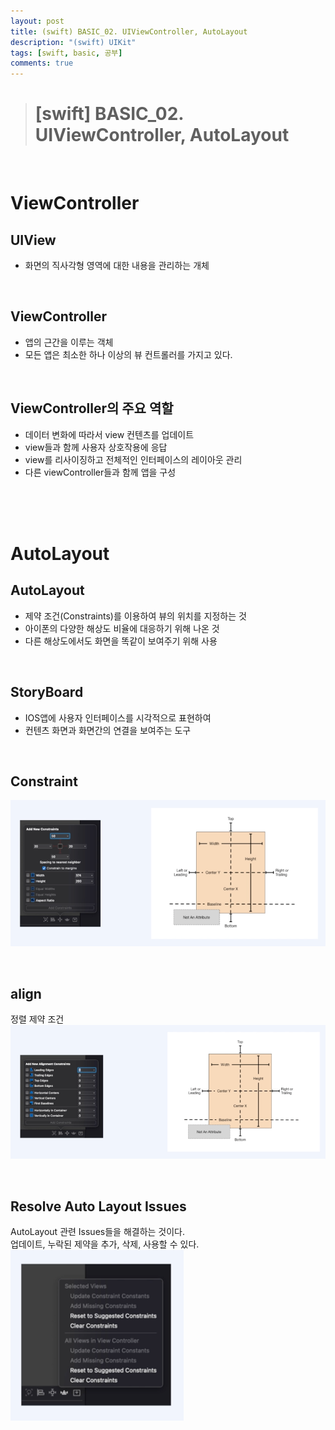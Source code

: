 ```yaml
---
layout: post
title: (swift) BASIC_02. UIViewController, AutoLayout
description: "(swift) UIKit"
tags: [swift, basic, 공부]
comments: true
---
```


> # [swift] BASIC_02. UIViewController, AutoLayout

<br>

# ViewController

## UIView
 - 화면의 직사각형 영역에 대한 내용을 관리하는 개체

<br>

## ViewController
 - 앱의 근간을 이루는 객체
 - 모든 앱은 최소한 하나 이상의 뷰 컨트롤러를 가지고 있다.

<br>

## ViewController의 주요 역할
 - 데이터 변화에 따라서 view 컨텐츠를 업데이트
 - view들과 함께 사용자 상호작용에 응답
 - view를 리사이징하고 전체적인 인터페이스의 레이아웃 관리
 - 다른 viewController들과 함께 앱을 구성

<br>
<br>
<br>

# AutoLayout

## AutoLayout
 - 제약 조건(Constraints)를 이용하여 뷰의 위치를 지정하는 것
 - 아이폰의 다양한 해상도 비율에 대응하기 위해 나온 것
 - 다른 해상도에서도 화면을 똑같이 보여주기 위해 사용

<br>

## StoryBoard
 - IOS앱에 사용자 인터페이스를 시각적으로 표현하여 
 - 컨텐츠 화면과 화면간의 연결을 보여주는 도구

<br>

## Constraint
![constraint](../images/basic/02_UIViewController_AutoLayout/constraint.png)

<br>

## align
정렬 제약 조건  
![align](../images/basic/02_UIViewController_AutoLayout/align.png)

<br>

## Resolve Auto Layout Issues
AutoLayout 관련 Issues들을 해결하는 것이다.  
업데이트, 누락된 제약을 추가, 삭제, 사용할 수 있다.  
![resolveAutoLayoutIssues](../images/basic/02_UIViewController_AutoLayout/resolveAutoLayoutIssues.png)